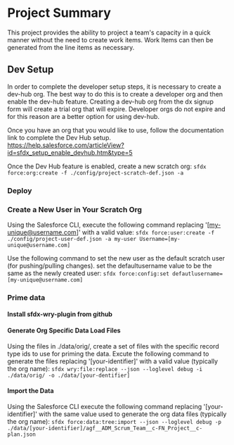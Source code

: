 # Project Summary
This project provides the ability to project a team's capacity in a quick manner without the need to create work items.  Work Items can then be generated from the line items as necessary.

## Dev Setup
In order to complete the developer setup steps, it is necessary to create a dev-hub org.  The best way to do this is to create a developer org and then enable the dev-hub feature.  Creating a dev-hub org from the dx signup form will create a trial org that will expire.  Developer orgs do not expire and for this reason are a better option for using dev-hub.

Once you have an org that you would like to use, follow the documentation link to complete the Dev Hub setup.
https://help.salesforce.com/articleView?id=sfdx_setup_enable_devhub.htm&type=5

Once the Dev Hub feature is enabled, create a new scratch org:
`sfdx force:org:create -f ./config/project-scratch-def.json -a `

### Deploy

### Create a New User in Your Scratch Org
Using the Salesforce CLI, execute the following command replacing '[my-unique@username.com]' with a valid value:
`sfdx force:user:create -f ./config/project-user-def.json -a my-user Username=[my-unique@username.com]`

Use the following command to set the new user as the default scratch user (for pushing/pulling changes).  set the defaultusername value to be the same as the newly created user:
`sfdx force:config:set defautlusername=[my-unique@username.com]`

### Prime data
#### Install sfdx-wry-plugin from github

#### Generate Org Specific Data Load Files
Using the files in ./data/orig/, create a set of files with the specific record type ids to use for priming the data.
Excute the following command to generate the files replacing '[your-identifier]' with a valid value (typically the org name):
`sfdx wry:file:replace --json --loglevel debug -i ./data/orig/ -o ./data/[your-dentifier]`

#### Import the Data
Using the Salesforce CLI execute the following command replacing '[your-identifier]' with the same value used to generate the org data files (typically the org name):
`sfdx force:data:tree:import --json --loglevel debug -p ./data/[your-identifier]/agf__ADM_Scrum_Team__c-FN_Project__c-plan.json`